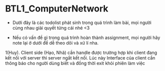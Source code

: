 # BTL1_ComputerNetwork
- Dưới đây là các todolist phát sinh trong quá trình làm bài, mọi người cùng nhau giải quyết từng cái nhé <3

- Nếu có vấn đề gì trong quá trình hoàn thành assignment, mọi người hãy note lại ở dưới để dễ theo dõi và xử lí nha.

1(Huy). Client side (Hạo, Nhã) cần handle được trường hợp khi client đang kết nối với server thì server ngắt kết nối. Lúc này Interface của client cần thông báo cho người dùng biết và đồng thời exit khỏi phiên làm việc
